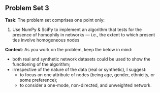 ## **Problem Set 3**

**Task**: The problem set comprises one point only:

  1.  Use NumPy & SciPy to implement an algorithm that tests for the presence of
homophily in networks ― i.e., the extent to which present ties involve
homogeneous nodes

**Context**: As you work on the problem, keep the below in mind:


-   both real and synthetic network datasets could be used to show the functioning of the algorithm;
-   irrespective of the nature of the data (real or synthetic), I suggest:
    +   to focus on one attribute of nodes (being age, gender, ethnicity, or some preference);
    +   to consider a one-mode, non-directed, and unweighted network.
